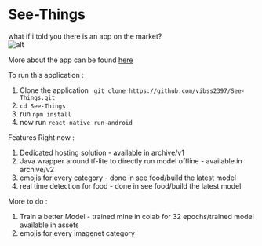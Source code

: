# See-Things

what if i told you there is an app on the market?   
![alt](https://vibss2397.github.io/img/seething/jianyang.jpg)   

More about the app can be found [here](https://vibss2397.github.io/project/template.html?name=shazam)   

To run this application :

1. Clone the application ``` git clone https://github.com/vibss2397/See-Things.git```   
2. ```cd See-Things```   
3. run ```npm install```   
4. now run ```react-native run-android``` 

Features Right now :  
1. Dedicated hosting solution - available in archive/v1 
2. Java wrapper around tf-lite to directly run model offline - available in archive/v2 
3. emojis for every category - done in see food/build the latest model 
4. real time detection for food - done in see food/build the latest model 

More to do : 
1. Train a better Model - trained mine in colab for 32 epochs/trained model available in assets 
2. emojis for every imagenet category 


